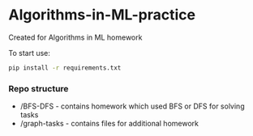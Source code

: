 # Algorithms-in-ML-practice
Created for Algorithms in ML homework

To start use:
```bash
pip install -r requirements.txt
```

### Repo structure
- /BFS-DFS - contains homework which used BFS or DFS for solving tasks
- /graph-tasks - contains files for additional homework
